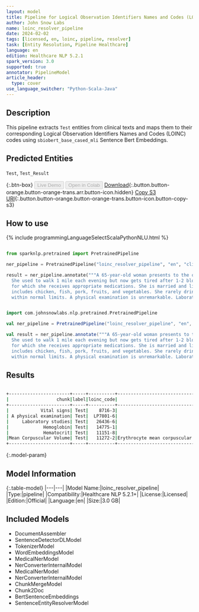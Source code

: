```yaml
---
layout: model
title: Pipeline for Logical Observation Identifiers Names and Codes (LOINC)
author: John Snow Labs
name: loinc_resolver_pipeline
date: 2024-02-02
tags: [licensed, en, loinc, pipeline, resolver]
task: [Entity Resolution, Pipeline Healthcare]
language: en
edition: Healthcare NLP 5.2.1
spark_version: 3.0
supported: true
annotator: PipelineModel
article_header:
  type: cover
use_language_switcher: "Python-Scala-Java"
---
```


## Description

This pipeline extracts `Test` entities from clinical texts and maps them to their corresponding Logical Observation Identifiers Names and Codes (LOINC) codes using `sbiobert_base_cased_mli` Sentence Bert Embeddings.

## Predicted Entities

`Test`, `Test_Result`


{:.btn-box}
<button class="button button-orange" disabled>Live Demo</button>
<button class="button button-orange" disabled>Open in Colab</button>
[Download](https://s3.amazonaws.com/auxdata.johnsnowlabs.com/clinical/models/loinc_resolver_pipeline_en_5.2.1_3.0_1706883918105.zip){:.button.button-orange.button-orange-trans.arr.button-icon.hidden}
[Copy S3 URI](s3://auxdata.johnsnowlabs.com/clinical/models/loinc_resolver_pipeline_en_5.2.1_3.0_1706883918105.zip){:.button.button-orange.button-orange-trans.button-icon.button-copy-s3}

## How to use



<div class="tabs-box" markdown="1">
{% include programmingLanguageSelectScalaPythonNLU.html %}
  
```python

from sparknlp.pretrained import PretrainedPipeline

ner_pipeline = PretrainedPipeline("loinc_resolver_pipeline", "en", "clinical/models")

result = ner_pipeline.annotate("""A 65-year-old woman presents to the office with generalized fatigue for the last 4 months.
  She used to walk 1 mile each evening but now gets tired after 1-2 blocks. She has a history of Crohn disease and hypertension
  for which she receives appropriate medications. She is married and lives with her husband. She eats a balanced diet that
  includes chicken, fish, pork, fruits, and vegetables. She rarely drinks alcohol and denies tobacco use. Vital signs are
  within normal limits. A physical examination is unremarkable. Laboratory studies show the following: Hemoglobin: 9.8g/dL, Hematocrit: 32%, Mean Corpuscular Volume: 110 μm3""")

```
```scala

import com.johnsnowlabs.nlp.pretrained.PretrainedPipeline

val ner_pipeline = PretrainedPipeline("loinc_resolver_pipeline", "en", "clinical/models")

val result = ner_pipeline.annotate("""A 65-year-old woman presents to the office with generalized fatigue for the last 4 months.
  She used to walk 1 mile each evening but now gets tired after 1-2 blocks. She has a history of Crohn disease and hypertension
  for which she receives appropriate medications. She is married and lives with her husband. She eats a balanced diet that
  includes chicken, fish, pork, fruits, and vegetables. She rarely drinks alcohol and denies tobacco use. Vital signs are
  within normal limits. A physical examination is unremarkable. Laboratory studies show the following: Hemoglobin: 9.8g/dL, Hematocrit: 32%, Mean Corpuscular Volume: 110 μm3""")

```
</div>

## Results

```bash

+-----------------------+-----+----------+----------------------------------------------------------------------+----------------------------------------------------------------------+----------------------------------------------------------------------+
|                  chunk|label|loinc_code|                                                            resolution|                                                             all_codes|                                                       all_resolutions|
+-----------------------+-----+----------+----------------------------------------------------------------------+----------------------------------------------------------------------+----------------------------------------------------------------------+
|            Vital signs| Test|    8716-3|                                             Vital signs [Vital signs]|8716-3:::67801-1:::80339-5:::34566-0:::29274-8:::95634-2:::31210-8:...|Vital signs [Vital signs]:::EMS vital signs [EMS vital signs]:::Vit...|
| A physical examination| Test|  LP7801-6|                                         Physical exam [Physical exam]|LP7801-6:::55286-9:::11384-5:::67668-4:::100223-7:::29545-1:::79897...|Physical exam [Physical exam]:::Physical examination by body areas ...|
|     Laboratory studies| Test|   26436-6|                               Laboratory studies [Laboratory studies]|26436-6:::LP36394-2:::52482-7:::ATTACH.LAB:::11502-2:::LA7451-3:::3...|Laboratory studies [Laboratory studies]:::Laboratory device [Labora...|
|             Hemoglobin| Test|   14775-1|                                               Hemoglobin [Hemoglobin]|14775-1:::LP30929-1:::34663-5:::18277-4:::10346-5:::LP30932-5:::532...|Hemoglobin [Hemoglobin]:::Hemoglobin G [Hemoglobin G]:::Hemoglobin ...|
|             Hematocrit| Test|   11151-8|                                               Hematocrit [Hematocrit]|11151-8:::16931-8:::32354-3:::20570-8:::11153-4:::39227-4:::42908-4...|Hematocrit [Hematocrit]:::Hematocrit/Hemoglobin [Hematocrit/Hemoglo...|
|Mean Corpuscular Volume| Test|   11272-2|Erythrocyte mean corpuscular volume [Erythrocyte mean corpuscular v...|11272-2:::30386-7:::48706-6:::30899-9:::51641-9:::33878-0:::LP15006...|Erythrocyte mean corpuscular volume [Erythrocyte mean corpuscular v...|
+-----------------------+-----+----------+----------------------------------------------------------------------+----------------------------------------------------------------------+----------------------------------------------------------------------+


```

{:.model-param}
## Model Information

{:.table-model}
|---|---|
|Model Name:|loinc_resolver_pipeline|
|Type:|pipeline|
|Compatibility:|Healthcare NLP 5.2.1+|
|License:|Licensed|
|Edition:|Official|
|Language:|en|
|Size:|3.0 GB|

## Included Models

- DocumentAssembler
- SentenceDetectorDLModel
- TokenizerModel
- WordEmbeddingsModel
- MedicalNerModel
- NerConverterInternalModel
- MedicalNerModel
- NerConverterInternalModel
- ChunkMergeModel
- Chunk2Doc
- BertSentenceEmbeddings
- SentenceEntityResolverModel
